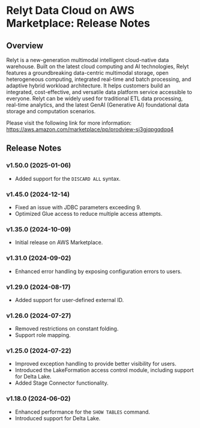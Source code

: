 # Relyt Data Cloud on AWS Marketplace: Release Notes

## Overview
Relyt is a new-generation multimodal intelligent cloud-native data warehouse. Built on the latest cloud computing and AI technologies, Relyt features a groundbreaking data-centric multimodal storage, open heterogeneous computing, integrated real-time and batch processing, and adaptive hybrid workload architecture. It helps customers build an integrated, cost-effective, and versatile data platform service accessible to everyone. Relyt can be widely used for traditional ETL data processing, real-time analytics, and the latest GenAI (Generative AI) foundational data storage and computation scenarios.

Please visit the following link for more information:
https://aws.amazon.com/marketplace/pp/prodview-sj3gjqpgqdqq4

## Release Notes
### v1.50.0 (2025-01-06)
- Added support for the `DISCARD ALL` syntax.

### v1.45.0 (2024-12-14)
- Fixed an issue with JDBC parameters exceeding 9.
- Optimized Glue access to reduce multiple access attempts.

### v1.35.0 (2024-10-09)
- Initial release on AWS Marketplace.

### v1.31.0 (2024-09-02)
- Enhanced error handling by exposing configuration errors to users.

### v1.29.0 (2024-08-17)
- Added support for user-defined external ID.

### v1.26.0 (2024-07-27)
- Removed restrictions on constant folding.
- Support role mapping.

### v1.25.0 (2024-07-22)
- Improved exception handling to provide better visibility for users.
- Introduced the LakeFormation access control module, including support for Delta Lake.
- Added Stage Connector functionality.

### v1.18.0 (2024-06-02)
- Enhanced performance for the `SHOW TABLES` command.
- Introduced support for Delta Lake.

